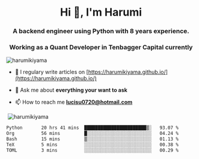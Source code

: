 <h1 align="center">Hi 👋, I'm Harumi</h1>
<h3 align="center">A backend engineer using <b>Python</b> with 8 years experience.</h3>
<h3 align="center">Working as a Quant Developer in <b>Tenbagger Capital</b> currently</h3>

<p align="left"> <img src="https://komarev.com/ghpvc/?username=harumikiyama" alt="harumikiyama" /> </p>


- 📝 I regulary write articles on [https://harumikiyama.github.io/](https://harumikiyama.github.io/)

- 💬 Ask me about **everything your want to ask**

- 📫 How to reach me **lucisu0720@hotmail.com**

<p>&nbsp;<img align="center" src="https://github-readme-stats.vercel.app/api?username=harumikiyama&show_icons=true" alt="harumikiyama" /></p>


<!--START_SECTION:waka-->

```txt
Python       20 hrs 41 mins  ███████████████████████▒░   93.07 %
Org          56 mins         █░░░░░░░░░░░░░░░░░░░░░░░░   04.24 %
Bash         15 mins         ▒░░░░░░░░░░░░░░░░░░░░░░░░   01.13 %
TeX          5 mins          ░░░░░░░░░░░░░░░░░░░░░░░░░   00.38 %
TOML         3 mins          ░░░░░░░░░░░░░░░░░░░░░░░░░   00.29 %
```

<!--END_SECTION:waka-->
